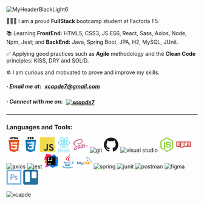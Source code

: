 ![MyHeaderBlackLight6](https://user-images.githubusercontent.com/9727006/182414904-52eaa426-146c-4458-af5a-f9d9fd8c281a.png)


<p>
  👨🏻‍🎓 I am a proud <strong>FullStack</strong> bootcamp student at Factoría F5.
</p>
<p>
  📚 Learning <strong>FrontEnd:</strong> HTML5, CSS3, JS ES6, React, Sass, Axios, Node, Npm, Jest; and <strong>BackEnd:</strong> Java, Spring Boot, JPA, H2, MySQL, JUnit.
</p>
<p>
  ✅ Applying good practices such as <strong>Agile</strong> methodology and the <strong>Clean Code</strong> principles: KISS, DRY and SOLID.
</p>
<p>
  ⚙️ I am curious and motivated to prove and improve my skills.
</p>

<h5 align="left">· Email me at: &thinsp; 
  <a href="mailto:xcapde7@gmail.com">xcapde7@gmail.com</a>
</h5>

<h5 align="left">· Connect with me on: &thinsp;
  <a href="https://linkedin.com/in/xcapde7" target="blank"><img align="center" src="https://raw.githubusercontent.com/rahuldkjain/github-profile-readme-generator/master/src/images/icons/Social/linked-in-alt.svg" alt="xcapde7" height="24" width="32" /></a> 
</h5>

---
<h3 align="left">Languages and Tools:</h3>

  <a><img src="https://raw.githubusercontent.com/devicons/devicon/master/icons/html5/html5-original-wordmark.svg" alt="html5" height="40" width="40" /></a>
  <a><img src="https://raw.githubusercontent.com/devicons/devicon/master/icons/css3/css3-original-wordmark.svg" alt="css3" height="40" width="40" /></a>
  <a><img src="https://raw.githubusercontent.com/devicons/devicon/master/icons/javascript/javascript-original.svg" alt="javascript" height="40" width="40" /></a>
  <a><img src="https://raw.githubusercontent.com/devicons/devicon/master/icons/react/react-original-wordmark.svg" alt="react" height="40" width="40" /></a>
  <a><img src="https://raw.githubusercontent.com/devicons/devicon/master/icons/sass/sass-original.svg" alt="sass" height="40" width="40" /></a>
  <a><img src="https://www.vectorlogo.zone/logos/git-scm/git-scm-icon.svg" alt="git" height="40" width="40" /></a>
  <a><img src="https://raw.githubusercontent.com/devicons/devicon/master/icons/github/github-original.svg" alt="github" height="40" width="40" /></a>
  <a><img src="https://upload.wikimedia.org/wikipedia/commons/thumb/9/9a/Visual_Studio_Code_1.35_icon.svg/240px-Visual_Studio_Code_1.35_icon.svg.png" alt="visual studio" height="40" width="40"/></a>
  <a><img src="https://raw.githubusercontent.com/devicons/devicon/master/icons/nodejs/nodejs-original.svg" alt="node" height="40" width="40" /></a>
  <a><img src="https://raw.githubusercontent.com/devicons/devicon/master/icons/npm/npm-original-wordmark.svg" alt="npm" height="40" width="40" /></a>
  <a><img src="https://upload.wikimedia.org/wikipedia/commons/c/c8/Axios_logo_%282020%29.svg" alt="axios" height="40" width="40" /></a>
  <a><img src="https://www.vectorlogo.zone/logos/jestjsio/jestjsio-icon.svg" alt="jest" height="40" width="40"/></a>
  <a><img src="https://raw.githubusercontent.com/devicons/devicon/master/icons/intellij/intellij-original.svg" alt="intellij" height="40" width="40" /></a>
  <a><img src="https://raw.githubusercontent.com/devicons/devicon/master/icons/java/java-original.svg" alt="java" height="40" width="40" /></a>
  <a><img src="https://raw.githubusercontent.com/devicons/devicon/master/icons/mysql/mysql-original-wordmark.svg" alt="mysql" height="40" width="40" /></a>
  <a><img src="https://programandoointentandolo.com/wordpress/wp-content/uploads/2019/07/spring-boot-logo.svg" alt="spring" height="40" width="40" /></a>
  <a><img src="https://asset.brandfetch.io/idD7RfhCFS/id3KSPzOxb.png" alt="junit" height="40" width="40" /></a>
  <a><img src="https://www.vectorlogo.zone/logos/getpostman/getpostman-icon.svg" alt="postman" height="40" width="40" /></a>
  <a><img src="https://www.vectorlogo.zone/logos/figma/figma-icon.svg" alt="figma" height="40" width="40"/></a>
  <a><img src="https://raw.githubusercontent.com/devicons/devicon/master/icons/photoshop/photoshop-line.svg" alt="photoshop" height="40" width="40"/></a>
  <a><img src="https://raw.githubusercontent.com/devicons/devicon/master/icons/trello/trello-plain.svg" alt="trello" height="40" width="40" /></a>

<img align="left" src="https://github-readme-stats.vercel.app/api/top-langs?username=xcapde&show_icons=true&locale=en&layout=compact" alt="xcapde" />
